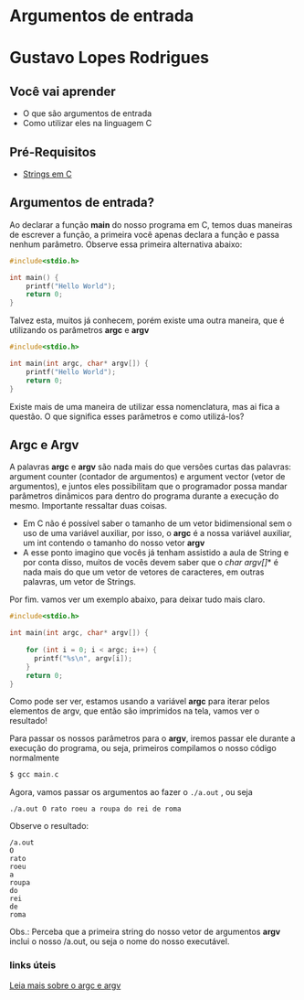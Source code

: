 # Argumentos de entrada

# Gustavo Lopes Rodrigues 

## Você vai aprender

- O que são argumentos de entrada
- Como utilizar eles na linguagem C

## Pré-Requisitos

- [Strings em C](../string/Strings-em-C.md)

## Argumentos de entrada?

Ao declarar a função **main** do nosso programa em C, temos duas maneiras de escrever a função, a primeira você
apenas declara a função e passa nenhum parâmetro. Observe essa primeira alternativa abaixo:
```c
#include<stdio.h>

int main() {
    printf("Hello World");
    return 0;
}
```
Talvez esta, muitos já conhecem, porém existe uma outra maneira, que é utilizando os parâmetros **argc** e **argv**
```c
#include<stdio.h>

int main(int argc, char* argv[]) {
    printf("Hello World");
    return 0;
}
```
Existe mais de uma maneira de utilizar essa nomenclatura, mas ai fica a questão. O que significa esses parâmetros e como utilizá-los?

## Argc e Argv

A palavras **argc** e **argv** são nada mais do que versões curtas das palavras: argument counter (contador de argumentos) e argument vector (vetor de argumentos), e juntos eles possibilitam que
o programador possa mandar parâmetros dinâmicos para dentro do programa durante a execução do mesmo. Importante ressaltar duas coisas.

* Em C não é possível saber o tamanho de um vetor bidimensional sem o uso de uma variável auxiliar, por isso, o **argc** é a nossa variável auxiliar, um int contendo o tamanho do nosso vetor **argv** 
* A esse ponto imagino que vocês já tenham assistido a aula de String e por conta disso, muitos de vocês devem saber que o **char* argv[]** é nada mais do que um vetor de vetores de caracteres, em 
outras palavras, um vetor de Strings.

Por fim. vamos ver um exemplo abaixo, para deixar tudo mais claro.

```c
#include<stdio.h>

int main(int argc, char* argv[]) {
    
    for (int i = 0; i < argc; i++) {
      printf("%s\n", argv[i]);
    }
    return 0;
}
```

Como pode ser ver, estamos usando a variável **argc** para iterar pelos elementos de argv, que então são imprimidos na tela, vamos ver o resultado!

Para passar os nossos parâmetros para o **argv**, iremos passar ele durante a execução do programa, ou seja, primeiros compilamos o nosso código normalmente
```c
$ gcc main.c
``` 

Agora, vamos passar os argumentos ao fazer o ```./a.out``` , ou seja
``` 
./a.out O rato roeu a roupa do rei de roma
``` 

Observe o resultado:
``` 
/a.out 
O 
rato 
roeu 
a 
roupa 
do 
rei 
de 
roma
``` 

Obs.: Perceba que a primeira string do nosso vetor de argumentos **argv** inclui o nosso /a.out, ou seja o nome do nosso executável.

### links úteis

[Leia mais sobre o argc e argv](https://www.geeksforgeeks.org/command-line-arguments-in-c-cpp/)

